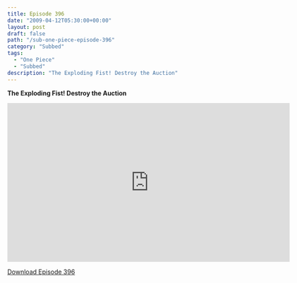 ```yaml
---
title: Episode 396
date: "2009-04-12T05:30:00+00:00"
layout: post
draft: false
path: "/sub-one-piece-episode-396"
category: "Subbed"
tags:
  - "One Piece"
  - "Subbed"
description: "The Exploding Fist! Destroy the Auction"
---
```


**The Exploding Fist! Destroy the Auction**

<iframe width="640" height="360" src="https://www.rapidvideo.com/e/FXV10PDPSC" frameborder="0" marginwidth=0 marginheight=0 scrolling=no allowfullscreen></iframe>

<a href="http://ouo.io/qs/eCodkFEQ?s=https://rapidvid.to/d/https://www.rapidvideo.com/e/FXV10PDPSC">Download Episode 396</a>
